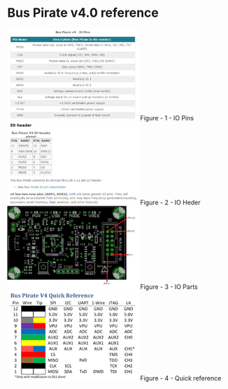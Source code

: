 # Bus Pirate v4.0 reference

<img src="images/BP_v4_IOPins.png" width="300" >
Figure - 1 - IO Pins
&nbsp;

<img src="images/BP_v4_IOHead.png" width="300" >
Figure - 2 - IO Heder
&nbsp;

<img src="images/BP_v4_Parts.png" width="300" >
Figure - 3 - IO Parts 
&nbsp;

<img src="images/BP_v4_QuickRefer.png" width="300" >
Figure - 4 - Quick reference
&nbsp;
